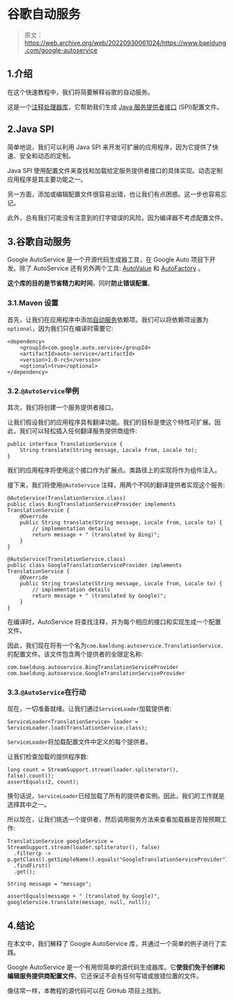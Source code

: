 # 谷歌自动服务

> 原文：<https://web.archive.org/web/20220930061024/https://www.baeldung.com/google-autoservice>

## 1.介绍

在这个快速教程中，我们将简要解释谷歌的自动服务。

这是一个[注释处理器库](/web/20220626203526/https://www.baeldung.com/java-annotation-processing-builder)，它帮助我们生成 [Java 服务提供者接口](/web/20220626203526/https://www.baeldung.com/java-spi) (SPI)配置文件。

## 2.Java SPI

简单地说，我们可以利用 Java SPI 来开发可扩展的应用程序，因为它提供了快速、安全和动态的定制。

Java SPI 使用配置文件来查找和加载给定服务提供者接口的具体实现。动态定制应用程序是其主要功能之一。

另一方面，添加或编辑配置文件很容易出错，也让我们有点困惑。这一步也容易忘记。

此外，总有我们可能没有注意到的打字错误的风险，因为编译器不考虑配置文件。

## 3.谷歌自动服务

Google AutoService 是一个开源代码生成器工具，在 Google Auto 项目下开发。除了 AutoService 还有另外两个工具: [AutoValue](/web/20220626203526/https://www.baeldung.com/introduction-to-autovalue) 和 [AutoFactory](/web/20220626203526/https://www.baeldung.com/autofactory) 。

**这个库的目的是节省精力和时间**，同时**防止错误配置**。

### 3.1.Maven 设置

首先，让我们在应用程序中添加[自动服务](https://web.archive.org/web/20220626203526/https://search.maven.org/search?q=g:com.google.auto.service%20AND%20a:auto-service&core=gav)依赖项。我们可以将依赖项设置为`optional`，因为我们只在编译时需要它:

```
<dependency>
    <groupId>com.google.auto.service</groupId>
    <artifactId>auto-service</artifactId>
    <version>1.0-rc5</version>
    <optional>true</optional>
</dependency>
```

### 3.2.`@AutoService`举例

其次，我们将创建一个服务提供者接口。

让我们假设我们的应用程序具有翻译功能。我们的目标是使这个特性可扩展。因此，我们可以轻松插入任何翻译服务提供商组件:

```
public interface TranslationService {
    String translate(String message, Locale from, Locale to);
}
```

我们的应用程序将使用这个接口作为扩展点。类路径上的实现将作为组件注入。

接下来，我们将使用`@AutoService` 注释，用两个不同的翻译提供者实现这个服务:

```
@AutoService(TranslationService.class)
public class BingTranslationServiceProvider implements TranslationService {
    @Override
    public String translate(String message, Locale from, Locale to) {
        // implementation details
        return message + " (translated by Bing)"; 
    }
}
```

```
@AutoService(TranslationService.class)
public class GoogleTranslationServiceProvider implements TranslationService {
    @Override
    public String translate(String message, Locale from, Locale to) {
        // implementation details
        return message + " (translated by Google)"; 
    }
}
```

在编译时，AutoService 将查找注释，并为每个相应的接口和实现生成一个配置文件。

因此，我们现在将有一个名为`com.baeldung.autoservice.TranslationService.`的配置文件。该文件包含两个提供者的全限定名称:

```
com.baeldung.autoservice.BingTranslationServiceProvider
com.baeldung.autoservice.GoogleTranslationServiceProvider
```

### 3.3.`@AutoService`在行动

现在，一切准备就绪。让我们通过`ServiceLoader`加载提供者:

```
ServiceLoader<TranslationService> loader = ServiceLoader.load(TranslationService.class);
```

`ServiceLoader`将加载配置文件中定义的每个提供者。

让我们检查加载的提供程序数:

```
long count = StreamSupport.stream(loader.spliterator(), false).count();
assertEquals(2, count);
```

换句话说，`ServiceLoader`已经加载了所有的提供者实例。因此，我们的工作就是选择其中之一。

所以现在，让我们挑选一个提供者，然后调用服务方法来查看加载器是否按预期工作:

```
TranslationService googleService = StreamSupport.stream(loader.spliterator(), false)
  .filter(p -> p.getClass().getSimpleName().equals("GoogleTranslationServiceProvider"))
  .findFirst()
  .get();

String message = "message";

assertEquals(message + " (translated by Google)", googleService.translate(message, null, null));
```

## 4.结论

在本文中，我们解释了 Google AutoService 库，并通过一个简单的例子进行了实践。

Google AutoService 是一个有用但简单的源代码生成器库。它**使我们免于创建和编辑服务提供商配置文件**。它还保证不会有任何写错或放错位置的文件。

像往常一样，本教程的源代码可以在 GitHub 项目上找到。